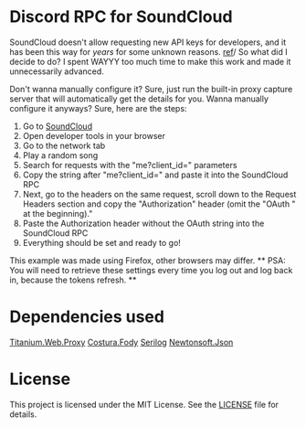 # Discord RPC for SoundCloud
SoundCloud doesn't allow requesting new API keys for developers, and it has been this way for *years* for some unknown reasons. [ref](https://soundcloud.com/you/apps/new)/
So what did I decide to do? I spent WAYYY too much time to make this work and made it unnecessarily advanced.

Don't wanna manually configure it? Sure, just run the built-in proxy capture server that will automatically get the details for you.
Wanna manually configure it anyways? Sure, here are the steps:
1. Go to [SoundCloud](https://soundcloud.com/)
2. Open developer tools in your browser
3. Go to the network tab
4. Play a random song
5. Search for requests with the "me?client_id=" parameters
6. Copy the string after "me?client_id=" and paste it into the SoundCloud RPC
7. Next, go to the headers on the same request, scroll down to the Request Headers section and copy the "Authorization" header (omit the "OAuth " at the beginning)."
8. Paste the Authorization header without the OAuth string into the SoundCloud RPC
9. Everything should be set and ready to go!

This example was made using Firefox, other browsers may differ.
** PSA: You will need to retrieve these settings every time you log out and log back in, because the tokens refresh. **

# Dependencies used
[Titanium.Web.Proxy](https://github.com/justcoding121/titanium-web-proxy)
[Costura.Fody](https://github.com/Fody/Costura)
[Serilog](https://github.com/serilog/serilog)
[Newtonsoft.Json](https://github.com/JamesNK/Newtonsoft.Json)

# License
This project is licensed under the MIT License. See the [LICENSE](LICENSE) file for details.
